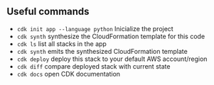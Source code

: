## Useful commands


 * `cdk init app --language python` Inicialize the project
 * `cdk synth`       synthesize the CloudFormation template for this code   
 * `cdk ls`          list all stacks in the app
 * `cdk synth`       emits the synthesized CloudFormation template
 * `cdk deploy`      deploy this stack to your default AWS account/region
 * `cdk diff`        compare deployed stack with current state
 * `cdk docs`        open CDK documentation
 